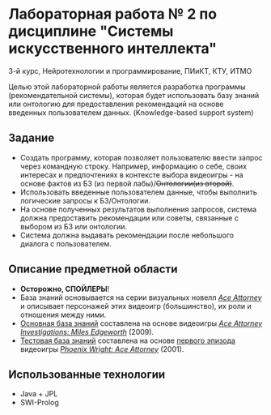 # Лабораторная работа № 2 по дисциплине "Системы искусственного интеллекта"
3-й курс, Нейротехнологии и программирование, ПИиКТ, КТУ, ИТМО

Целью этой лабораторной работы является разработка программы (рекомендательной системы), которая будет использовать базу знаний или онтологию для предоставления рекомендаций на основе введенных пользователем данных. (Knowledge-based support system)

## Задание

- Создать программу, которая позволяет пользователю ввести запрос через командную строку. Например, информацию о себе, своих интересах и предпочтениях в контексте выбора видеоигры - на основе фактов из БЗ (из первой лабы)/~~Онтологии(из второй)~~.
- Использовать введенные пользователем данные, чтобы выполнить логические запросы к  БЗ/Онтологии.
- На основе полученных результатов выполнения запросов, система должна предоставить рекомендации или советы, связанные с выбором из БЗ или онтологии.
- Система должна выдавать рекомендации после небольшого диалога с пользователем.

## Описание предметной области

- **Осторожно, СПОЙЛЕРЫ**!
- База знаний основывается на серии визуальных новелл [*Ace Attorney*](https://ru.wikipedia.org/wiki/Ace_Attorney) и описывает персонажей этих видеоигр (большинство), их роли и отношения между ними. 
- [Основная база знаний](./aai_characters.pl) составлена на основе видеоигры [*Ace Attorney Investigations: Miles Edgeworth*](https://ru.wikipedia.org/wiki/Ace_Attorney_Investigations:_Miles_Edgeworth) (2009).
- [Тестовая база знаний](./src/test/resources/pwaa_characters.pl) составлена на основе [первого эпизода](https://aceattorney.fandom.com/wiki/The_First_Turnabout) видеоигры [*Phoenix Wright: Ace Attorney*](https://ru.wikipedia.org/wiki/Phoenix_Wright:_Ace_Attorney) (2001).

## Использованные технологии

- Java + JPL
- SWI-Prolog
